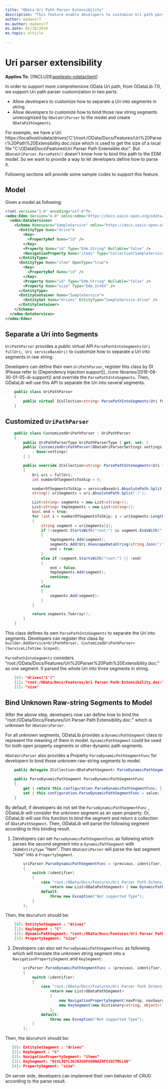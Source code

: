 ```yaml
---
title: "OData Uri Path Parser Extensibility"
description: "This feature enable developers to customize Uri path parser"
author: madansr7
ms.author: madansr7
ms.date: 02/19/2019
ms.topic: article
 
---
```

# Uri parser extensibility 
**Applies To**: [!INCLUDE[appliesto-odataclient](../../includes/appliesto-odatalib-v7.md)]

In order to support more comprehensive OData Uri path, from ODataLib 7.0, we support Uri path parser customization in two parts:

-  Allow developers to customize how to separate a Uri into segments in string.
-  Allow developers to customize how to bind those raw string segments unrecognized by `ODataUriParser` to the model and create `ODataPathSegments`.

For example, we have a Uri https://localhost/odata/drives('C')/root:/OData/Docs/Features/Uri%20Parser%20Path%20Extensibility.doc:/size which is used to get the size of a local file "C:\OData\Docs\Features\Uri Parser Path Extensible.doc". But `ODataUriParser.ParsePath()` doesn't know how to bind this path to the EDM model. So we want to provide a way to let developers define how to parse it.

Following sections will provide some sample codes to support this feature.

## Model

Given a model as following:

```xml
<?xml version="1.0" encoding="utf-8"?>
<edmx:Edmx Version="4.0" xmlns:edmx="https://docs.oasis-open.org/odata/ns/edmx">
  <edmx:DataServices>
    <Schema Namespace="SampleService" xmlns="https://docs.oasis-open.org/odata/ns/edm">
      <EntityType Name="drive">
        <Key>
          <PropertyRef Name="id" />
        </Key>
        <Property Name="id" Type="Edm.String" Nullable="false" />
        <NavigationProperty Name="items" Type="Collection(SampleService.item)" ContainsTarget="true" />
      </EntityType>
      <EntityType Name="item" OpenType="true">
        <Key>
          <PropertyRef Name="id" />
        </Key>
        <Property Name="id" Type="Edm.String" Nullable="false" />
        <Property Name="size" Type="Edm.Int64" />
      </EntityType>
      <EntityContainer Name="SampleService">
        <EntitySet Name="drives" EntityType="SampleService.drive" />
      </EntityContainer>
    </Schema>
  </edmx:DataServices>
</edmx:Edmx>
```

## Separate a Uri into Segments

`UriPathParser` provides a public virtual API `ParsePathIntoSegments(Uri fullUri, Uri serviceBaseUri)` to customize how to separate a Uri into segments in raw string.

Developers can define their own `UriPathParser`, register this class by DI (Please refer to  [Dependency Injection support](../core libraries/2016-08-30-01-05-di-support)) and override the `ParsePathIntoSegments`. Then, ODataLib will use this API to separate the Uri into several segments.

```c#
    public class UriPathParser
    {
        public virtual ICollection<string> ParsePathIntoSegments(Uri fullUri, Uri serviceBaseUri)
    }
```

## Customized `UriPathParser`

```c# 
    public class CustomizedUriPathParser : UriPathParser
    {
        public UriPathParserType UriPathParserType { get; set; }
        public CustomizedUriPathParser(ODataUriParserSettings settings)
            : base(settings)
        { }

        public override ICollection<string> ParsePathIntoSegments(Uri fullUri, Uri serviceBaseUri)
        {
            Uri uri = fullUri;
            int numberOfSegmentsToSkip = 0;

            numberOfSegmentsToSkip = serviceBaseUri.AbsolutePath.Split('/').Length - 1;
            string[] uriSegments = uri.AbsolutePath.Split('/');

            List<string> segments = new List<string>();
            List<string> tmpSegments = new List<string>();
            bool end = true;
            for (int i = numberOfSegmentsToSkip; i < uriSegments.Length; i++)
            {
                string segment = uriSegments[i];
                if (!segment.StartsWith("root:") && segment.EndsWith(":"))
                {
                    tmpSegments.Add(segment);
                    segments.Add(Uri.UnescapeDataString(string.Join("/", tmpSegments)));
                    end = true;
                }
                else if (segment.StartsWith("root:") || !end)
                {
                    end = false;
                    tmpSegments.Add(segment);
                    continue;
                }
                else
                {
                    segments.Add(segment);
                }
            }

            return segments.ToArray();
        }
    }
```

This class defines its own `ParsePathIntoSegments` to separate the Uri into segments. Developers can register this class by `builder.AddService<UriPathParser, CustomizedUriPathParser>(ServiceLifetime.Scoped)`. 

`ParsePathIntoSegments` considers "root:/OData/Docs/Features/Uri%20Parser%20Path%20Extensibility.doc:" as one segment. It parsed the whole Uri into three segments in string.

```json
    [0]: "drives('C')"
    [1]: "root:/OData/Docs/Features/Uri Parser Path Extensibility.doc:"
    [2]: "size"
```

## Bind Unknown Raw-string Segments to Model

After the above step, developers now can define how to bind the  "root:/OData/Docs/Features/Uri Parser Path Extensibility.doc:" which is unknown for `ODataUriParser`.

For all unknown segments, ODataLib provides a `DynamicPathSegment` class to represent the meaning of them in model. `DynamicPathSegment` could be used for both open property segments or other dynamic path segments.

`ODataUriParser` also provides a Property `ParseDynamicPathSegmentFunc` for developers to bind those unknown raw-string segments to model.

```c#
    public delegate ICollection<ODataPathSegment> ParseDynamicPathSegment(ODataPathSegment previous, string identifier, string parenthesisExpression);

    public ParseDynamicPathSegment ParseDynamicPathSegmentFunc
    {
        get { return this.configuration.ParseDynamicPathSegmentFunc; }
        set { this.configuration.ParseDynamicPathSegmentFunc = value; }
    }
```

By default, if developers do not set the `ParseDynamicPathSegmentFunc` , ODataLib will consider the unknown segment as an open property. Or, ODataLib will use this function to bind the segment and return a collection of `ODataPathSegment`. Then, ODataLib will parse the following segment according to this binding result.

1. Developers can set `ParseDynamicPathSegmentFunc` as following which parses the second segment into a `DynamicPathSegment` with `IEdmEntityType` "Item". Then `ODataUriParser` will parse the last segment "size" into a `PropertySegment`.

```c#
	    uriParser.ParseDynamicPathSegmentFunc = (previous, identifier, parenthesisExpression) =>
	    {
	        switch (identifier)
	        {
	            case "root:/OData/Docs/Features/Uri Parser Path Extensibility.doc:":
	                return new List<ODataPathSegment> { new DynamicPathSegment(identifier, itemType, true) };
	            default:
	                throw new Exception("Not supported Type");
	        }
	    };
```

Then, the `ODataPath` should be:

```json
    [0]: EntitySetSegment : "drives"
    [1]: KeySegment : "C"
    [2]: DynamicPathSegment: "root:/OData/Docs/Features/Uri Parser Path Extensibility.doc:"
    [3]: PropertySegment: "size"
```

2. Developers can also set `ParseDynamicPathSegmentFunc` as following which will translate the unknown string segment into a `NavigationPropertySegment` and `KeySegment`:

```c#
	    uriParser.ParseDynamicPathSegmentFunc = (previous, identifier, parenthesisExpression) =>
	    {
	        switch (identifier)
	        {
	            case "root:/OData/Docs/Features/Uri Parser Path Extensibility.doc":
	                return new List<ODataPathSegment>
	                {
	                    new NavigationPropertySegment(navProp, navSource);,
	                    new KeySegment(new Dictionary<string, object>() { { "id", "01VL3Q7L36JOJUAPXGDNAZ4FVIGCTMLL46" } }, itemType, navSource);
	                };
	            default:
	                throw new Exception("Not supported Type");
	        }
	    };
```

Then, the `ODataPath` should be:

```json
   [0]: EntitySetSegment : "drives"
   [1]: KeySegment : "C"
   [2]: NavigationPropertySegment: "items"
   [3]: KeySegment: "01VL3Q7L36JOJUAPXGDNAZ4FVIGCTMLL46"
   [4]: PropertySegment: "size"
```

On server side, developers can implement their own behavior of CRUD according to the parse result.
